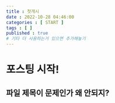 ```yaml
---
title : 첫개시
date : 2022-10-28 04:46:00
categories : [ START ]
tags : [ ]
published : true
# 기타 더 사용하는거 있으면 추가해놓기
---
```


# 포스팅 시작!

## 파일 제목이 문제인가 왜 안되지?

